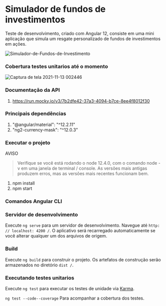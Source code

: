 <h1 align="left">Simulador de fundos de investimentos</h1>

<p align="left">Teste de desenvolvimento, criado com Angular 12, consiste em uma mini aplicação que simula um resgate personalizado de fundos de investimentos em ações.</p>

![Simulador-de-Fundos-de-Investimento](https://user-images.githubusercontent.com/42192877/141603745-12400a8b-0948-4c7f-91ec-e7b9e88e7262.gif)

### Cobertura testes unitarios até o momento

![Captura de tela 2021-11-13 002446](https://user-images.githubusercontent.com/42192877/141604014-23a9e25a-63f0-47cb-a485-82d4739d369b.png)

### Documentação da API
1. https://run.mocky.io/v3/7b2dfe42-37a3-4094-b7ce-8ee4f8012f30

### Principais dependências
1. "@angular/material": "^12.2.11"
2. "ng2-currency-mask": "^12.0.3"

### Executar o projeto
AVISO

> Verifique se você está rodando o node 12.4.0, com o comando node -v em uma janela de terminal / console. As versões mais antigas produzem erros, mas as versões mais recentes funcionam bem.

1. npm install
2. npm start

### Comandos Angular CLI

### Servidor de desenvolvimento

Execute `ng serve` para um servidor de desenvolvimento. Navegue até `http: // localhost: 4200 /`. O aplicativo será recarregado automaticamente se você alterar qualquer um dos arquivos de origem.

### Build

Execute `ng build` para construir o projeto. Os artefatos de construção serão armazenados no diretório `dist /`.

### Executando testes unitarios

Execute `ng test` para executar os testes de unidade via [Karma](https://karma-runner.github.io).

`ng test --code--coverage` Para acompanhar a cobertura dos testes.
